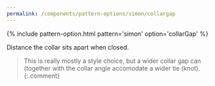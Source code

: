 ```yaml
---
permalink: /components/pattern-options/simon/collargap
---
```

{% include pattern-option.html pattern='simon' option='collarGap' %}

Distance the collar sits apart when closed.

> This is really mostly a style choice, but a wider collar gap can (together with the collar angle accomodate a wider tie (knot).
{:.comment}
